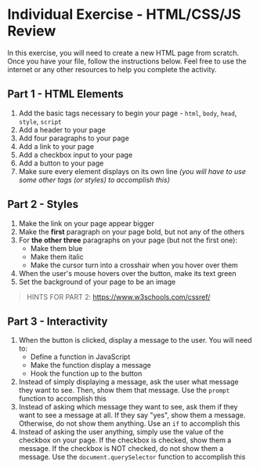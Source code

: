 # Individual Exercise - HTML/CSS/JS Review
In this exercise, you will need to create a new HTML page from scratch. Once you have your file, follow the instructions below. Feel free to use the internet or any other resources to help you complete the activity.

## Part 1 - HTML Elements
1. Add the basic tags necessary to begin your page - `html`, `body`, `head`, `style`, `script`
1. Add a header to your page
1. Add four paragraphs to your page
1. Add a link to your page
1. Add a checkbox input to your page
1. Add a button to your page
1. Make sure every element displays on its own line _(you will have to use some other tags (or styles) to accomplish this)_

## Part 2 - Styles
1. Make the link on your page appear bigger
1. Make the **first** paragraph on your page bold, but not any of the others
1. For **the other three** paragraphs on your page (but not the first one):
    - Make them blue
    - Make them italic
    - Make the cursor turn into a crosshair when you hover over them 
1. When the user's mouse hovers over the button, make its text green
1. Set the background of your page to be an image


> HINTS FOR PART 2: https://www.w3schools.com/cssref/

## Part 3 - Interactivity
1. When the button is clicked, display a message to the user. You will need to:
    - Define a function in JavaScript
    - Make the function display a message
    - Hook the function up to the button
1. Instead of simply displaying a message, ask the user what message they want to see. Then, show them that message. Use the `prompt` function to accomplish this
1. Instead of asking which message they want to see, ask them if they want to see a message at all. If they say "yes", show them a message. Otherwise, do not show them anything. Use an `if` to accomplish this
1. Instead of asking the user anything, simply use the value of the checkbox on your page. If the checkbox is checked, show them a message. If the checkbox is NOT checked, do not show them a message. Use the `document.querySelector` function to accomplish this
